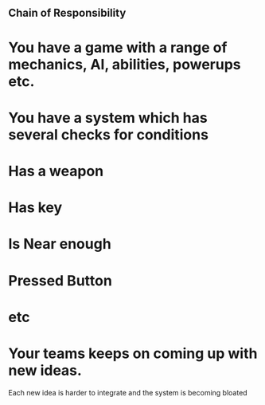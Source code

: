 ## Chain of Responsibility

# You have a game with a range of mechanics, AI, abilities, powerups etc. 
# You have a system which has several checks for conditions
# Has a weapon
# Has key
# Is Near enough
# Pressed Button
# etc
# Your teams keeps on coming up with new ideas.

Each new idea is harder to integrate and the system is becoming bloated
